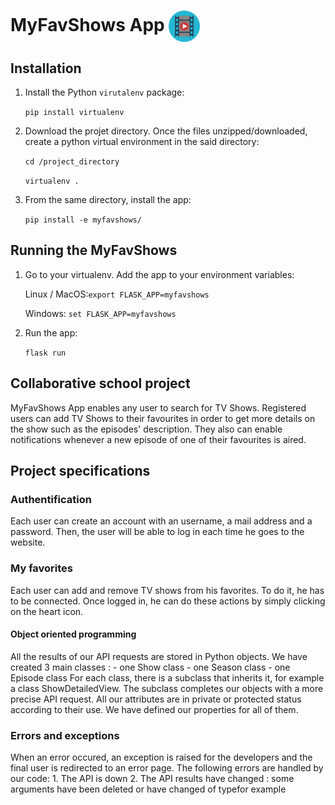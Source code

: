 # MyFavShows App <img src="./myfavshows/static/tvshow.png" alt="drawing" width="50" align="center"/>


## Installation
1. Install the Python `virutalenv` package: 

	`pip install virtualenv`


2. Download the projet directory. Once the files unzipped/downloaded, create a python virtual environment in the said directory: 

	`cd /project_directory`
	
	`virtualenv .`


3. From the same directory, install the app:

	`pip install -e myfavshows/`
  
## Running the MyFavShows
   
1. Go to your virtualenv. Add the app to your environment variables:

	Linux / MacOS:`export FLASK_APP=myfavshows`
	
	Windows: `set FLASK_APP=myfavshows`

2. Run the app:

	`flask run`
	
	
## Collaborative school project

MyFavShows App enables any user to search for TV Shows. 
Registered users can add TV Shows to their favourites in order to get more details on the show such as the episodes' description.
They also can enable notifications whenever a new episode of one of their favourites is aired.



## Project specifications

### Authentification
Each user can create an account with an username, a mail address and a password.
Then, the user will be able to log in each time he goes to the website.

### My favorites
Each user can add and remove TV shows from his favorites.
To do it, he has to be connected. Once logged in, he can do these actions by simply clicking on the heart icon. 

#### Object oriented programming
All the results of our API requests are stored in Python objects.
We have created 3 main classes :
	- one Show class
	- one Season class
	- one Episode class
For each class, there is a subclass that inherits it, for example a class ShowDetailedView. The subclass completes our objects with a more precise API request.
All our attributes are in private or protected status according to their use. We have defined our properties for all of them.

### Errors and exceptions
When an error occured, an exception is raised for the developers and the final user is redirected to an error page.
The following errors are handled by our code:
	1. The API is down
	2. The API results have changed : some arguments have been deleted or have changed of typefor example






